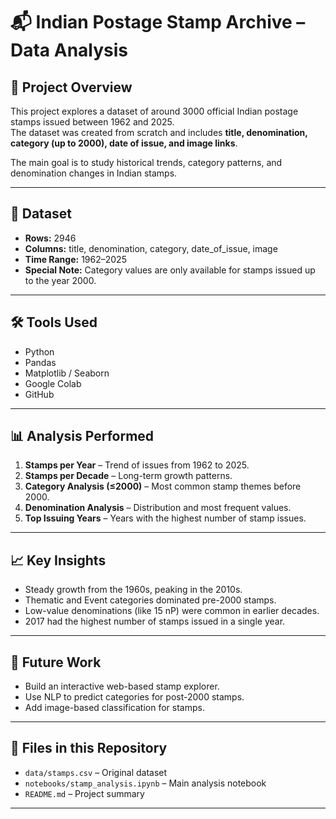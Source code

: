 # 📬 Indian Postage Stamp Archive – Data Analysis

## 📌 Project Overview
This project explores a dataset of around 3000 official Indian postage stamps issued between 1962 and 2025.  
The dataset was created from scratch and includes **title, denomination, category (up to 2000), date of issue, and image links**.

The main goal is to study historical trends, category patterns, and denomination changes in Indian stamps.

---

## 📂 Dataset
- **Rows:** 2946  
- **Columns:** title, denomination, category, date_of_issue, image  
- **Time Range:** 1962–2025  
- **Special Note:** Category values are only available for stamps issued up to the year 2000.

---

## 🛠 Tools Used
- Python  
- Pandas  
- Matplotlib / Seaborn  
- Google Colab  
- GitHub

---

## 📊 Analysis Performed
1. **Stamps per Year** – Trend of issues from 1962 to 2025.
2. **Stamps per Decade** – Long-term growth patterns.
3. **Category Analysis (≤2000)** – Most common stamp themes before 2000.
4. **Denomination Analysis** – Distribution and most frequent values.
5. **Top Issuing Years** – Years with the highest number of stamp issues.

---

## 📈 Key Insights
- Steady growth from the 1960s, peaking in the 2010s.
- Thematic and Event categories dominated pre-2000 stamps.
- Low-value denominations (like 15 nP) were common in earlier decades.
- 2017 had the highest number of stamps issued in a single year.

---

## 🚀 Future Work
- Build an interactive web-based stamp explorer.
- Use NLP to predict categories for post-2000 stamps.
- Add image-based classification for stamps.

---

## 📎 Files in this Repository
- `data/stamps.csv` – Original dataset
- `notebooks/stamp_analysis.ipynb` – Main analysis notebook
- `README.md` – Project summary
---
